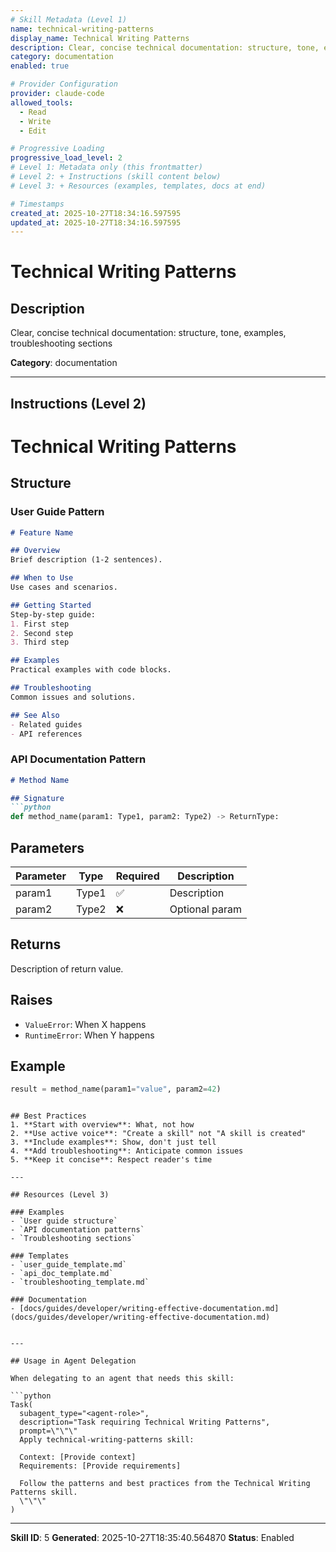 ```yaml
---
# Skill Metadata (Level 1)
name: technical-writing-patterns
display_name: Technical Writing Patterns
description: Clear, concise technical documentation: structure, tone, examples, troubleshooting sections
category: documentation
enabled: true

# Provider Configuration
provider: claude-code
allowed_tools:
  - Read
  - Write
  - Edit

# Progressive Loading
progressive_load_level: 2
# Level 1: Metadata only (this frontmatter)
# Level 2: + Instructions (skill content below)
# Level 3: + Resources (examples, templates, docs at end)

# Timestamps
created_at: 2025-10-27T18:34:16.597595
updated_at: 2025-10-27T18:34:16.597595
---
```


# Technical Writing Patterns

## Description
Clear, concise technical documentation: structure, tone, examples, troubleshooting sections

**Category**: documentation

---

## Instructions (Level 2)

# Technical Writing Patterns

## Structure

### User Guide Pattern
```markdown
# Feature Name

## Overview
Brief description (1-2 sentences).

## When to Use
Use cases and scenarios.

## Getting Started
Step-by-step guide:
1. First step
2. Second step
3. Third step

## Examples
Practical examples with code blocks.

## Troubleshooting
Common issues and solutions.

## See Also
- Related guides
- API references
```

### API Documentation Pattern
```markdown
# Method Name

## Signature
```python
def method_name(param1: Type1, param2: Type2) -> ReturnType:
```

## Parameters
| Parameter | Type | Required | Description |
|-----------|------|----------|-------------|
| param1 | Type1 | ✅ | Description |
| param2 | Type2 | ❌ | Optional param |

## Returns
Description of return value.

## Raises
- `ValueError`: When X happens
- `RuntimeError`: When Y happens

## Example
```python
result = method_name(param1="value", param2=42)
```
```

## Best Practices
1. **Start with overview**: What, not how
2. **Use active voice**: "Create a skill" not "A skill is created"
3. **Include examples**: Show, don't just tell
4. **Add troubleshooting**: Anticipate common issues
5. **Keep it concise**: Respect reader's time

---

## Resources (Level 3)

### Examples
- `User guide structure`
- `API documentation patterns`
- `Troubleshooting sections`

### Templates
- `user_guide_template.md`
- `api_doc_template.md`
- `troubleshooting_template.md`

### Documentation
- [docs/guides/developer/writing-effective-documentation.md](docs/guides/developer/writing-effective-documentation.md)


---

## Usage in Agent Delegation

When delegating to an agent that needs this skill:

```python
Task(
  subagent_type="<agent-role>",
  description="Task requiring Technical Writing Patterns",
  prompt=\"\"\"
  Apply technical-writing-patterns skill:

  Context: [Provide context]
  Requirements: [Provide requirements]

  Follow the patterns and best practices from the Technical Writing Patterns skill.
  \"\"\"
)
```

---

**Skill ID**: 5
**Generated**: 2025-10-27T18:35:40.564870
**Status**: Enabled
